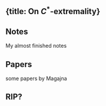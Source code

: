 {title: On $C^*$-extremality}
---
## Notes

My almost finished notes

## Papers

some papers by Magajna

## RIP?